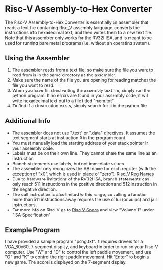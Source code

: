 # Risc-V Assembly-to-Hex Converter
The Risc-V Assembly-to-Hex Converter is essentially an assembler that reads a text file containing Risc_V assembly language, converts the instructions into hexadecimal text, and then writes them to a new text file. Note that this assembler only works for the RV32I ISA, and is meant to be used for running bare metal programs (i.e. without an operating system). 

## Using the Assembler
1. The assembler reads from a text file, so make sure the file you want to read from is in the same directory as the assembler. 
2. Make sure the name of the file you are opening for reading matches the file you want to read.
3. When you have finished writing the assembly text file, simply run the python program. If no errors are found in your assembly code, it will write hexadecimal text out to a file titled "mem.txt". 
4. To find if an instruction exists, simply search for it in the python file.

## Additional Info
* The assembler does not use ".text" or ".data"  directives. It assumes the text segment starts at instruction 0 in the program count. 
* You must manually load the starting address of your stack pointer in your assembly code. 
* Labels must be on their own line. They cannot share the same line as an instruction.
* Branch statements use labels, but not immediate values. 
* The assembler only recognizes the ABI name for each register (with the exception of "x0", which is used in place of "zero").
                [Risc_V Reg Names](https://en.wikichip.org/wiki/risc-v/registers)
* Due to hardware limitations of the RV32I ISA, branch statements can only reach 511 instructions in the positive direction and 512 instruction in the negative direction.
* The call instruction is also limited to this range, so calling a function more than 511 instructions away requires the use of lui (or auipc) and jalr instructions. 
* For more info on Risc-V go to [Risc-V Specs](https://riscv.org/technical/specifications/) and view "Volume 1" under "ISA Specification"

## Example Program
I have provided a sample program "pong.txt". It requires drivers for a VGA_80x60, 7-segment display, and keyboard in order to run on your Risc-V computer. Use "W" and "D" to control the left paddle movement, and use "O" and "K" to control the right paddle movement. Hit "Enter" to begin a new game. The score is displayed on the 7-segment display. 

